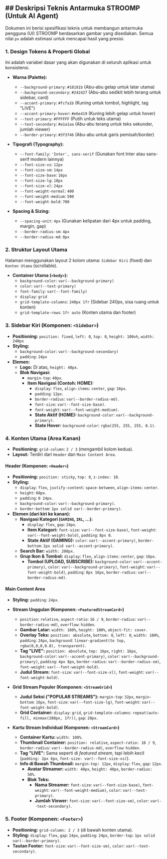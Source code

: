 ## ## Deskripsi Teknis Antarmuka STROOMP (Untuk AI Agent)

Dokumen ini berisi spesifikasi teknis untuk membangun antarmuka pengguna (UI) STROOMP berdasarkan gambar yang disediakan. Semua nilai `px` adalah estimasi untuk mencapai hasil yang presisi.

### **1. Design Tokens & Properti Global**

Ini adalah variabel dasar yang akan digunakan di seluruh aplikasi untuk konsistensi.

- **Warna (Palette):**
  - `--background-primary`: `#18181b` (Abu-abu gelap untuk latar utama)
  - `--background-secondary`: `#242427` (Abu-abu sedikit lebih terang untuk sidebar, card)
  - `--accent-primary`: `#fcfa1b` (Kuning untuk tombol, highlight, tag "LIVE")
  - `--accent-primary-hover`: `#e6e419` (Kuning lebih gelap untuk hover)
  - `--text-primary`: `#FFFFFF` (Putih untuk teks utama)
  - `--text-secondary`: `#a1a1aa` (Abu-abu terang untuk teks sekunder, jumlah viewer)
  - `--border-primary`: `#3f3f46` (Abu-abu untuk garis pemisah/border)

- **Tipografi (Typography):**
  - `--font-family`: `'Inter', sans-serif` (Gunakan font Inter atau sans-serif modern lainnya)
  - `--font-size-xs`: `12px`
  - `--font-size-sm`: `14px`
  - `--font-size-base`: `16px`
  - `--font-size-lg`: `18px`
  - `--font-size-xl`: `24px`
  - `--font-weight-normal`: `400`
  - `--font-weight-medium`: `500`
  - `--font-weight-bold`: `700`

- **Spacing & Sizing:**
  - `--spacing-unit`: `4px` (Gunakan kelipatan dari 4px untuk padding, margin, gap)
  - `--border-radius-sm`: `4px`
  - `--border-radius-md`: `8px`

### **2. Struktur Layout Utama**

Halaman menggunakan layout 2 kolom utama: `Sidebar Kiri` (fixed) dan `Konten Utama` (scrollable).

- **Container Utama (`<body>`):**
  - `background-color`: `var(--background-primary)`
  - `color`: `var(--text-primary)`
  - `font-family`: `var(--font-family)`
  - `display`: `grid`
  - `grid-template-columns`: `240px 1fr` (Sidebar 240px, sisa ruang untuk konten)
  - `grid-template-rows`: `1fr auto` (Konten utama dan footer)

### **3. Sidebar Kiri (Komponen: `<Sidebar>`)**

- **Positioning:** `position: fixed`, `left: 0`, `top: 0`, `height: 100vh`, `width: 240px`
- **Styling:**
  - `background-color`: `var(--background-secondary)`
  - `padding`: `24px`
- **Elemen:**
  - **Logo:** Di atas, `height: 40px`.
  - **Blok Navigasi:**
    - `margin-top`: `40px`.
    - **Item Navigasi (Contoh: HOME):**
      - `display`: `flex`, `align-items`: `center`, `gap`: `16px`.
      - `padding`: `12px`.
      - `border-radius`: `var(--border-radius-md)`.
      - `font-size`: `var(--font-size-base)`.
      - `font-weight`: `var(--font-weight-medium)`.
      - **State Aktif (HOME):** `background-color`: `var(--background-primary)`.
      - **State Hover:** `background-color`: `rgba(255, 255, 255, 0.1)`.

### **4. Konten Utama (Area Kanan)**

- **Positioning:** `grid-column`: `2 / 3` (mengambil kolom kedua).
- **Layout:** Terdiri dari `Header` dan `Main Content Area`.

#### **Header (Komponen: `<Header>`)**

- **Positioning:** `position: sticky`, `top: 0`, `z-index: 10`.
- **Styling:**
  - `display`: `flex`, `justify-content`: `space-between`, `align-items`: `center`.
  - `height`: `60px`.
  - `padding`: `0 24px`.
  - `background-color`: `var(--background-primary)`.
  - `border-bottom`: `1px solid var(--border-primary)`.
- **Elemen (dari kiri ke kanan):**
  - **Navigasi Kategori (`GAMING`, `IRL`, ...):**
    - `display`: `flex`, `gap`: `24px`.
    - **Item Kategori:** `font-size`: `var(--font-size-base)`, `font-weight`: `var(--font-weight-bold)`, `padding`: `8px 0`.
    - **State Aktif (GAMING):** `color`: `var(--accent-primary)`, `border-bottom`: `2px solid var(--accent-primary)`.
  - **Search Bar:** `width: 200px`.
  - **Grup Ikon & Tombol:** `display`: `flex`, `align-items`: `center`, `gap`: `16px`.
    - **Tombol (UPLOAD, SUBSCRIBE):** `background-color`: `var(--accent-primary)`, `color`: `var(--background-primary)`, `font-weight`: `var(--font-weight-bold)`, `padding`: `8px 16px`, `border-radius`: `var(--border-radius-md)`.

#### **Main Content Area**

- **Styling:** `padding`: `24px`.

- **Stream Unggulan (Komponen: `<FeaturedStreamCard>`)**
  - `position`: `relative`, `aspect-ratio`: `16 / 9`, `border-radius`: `var(--border-radius-md)`, `overflow`: `hidden`.
  - **Gambar Latar:** `width: 100%`, `height: 100%`, `object-fit: cover`.
  - **Overlay Teks:** `position: absolute`, `bottom: 0`, `left: 0`, `width: 100%`, `padding`: `24px`, `background`: `linear-gradient(to top, rgba(0,0,0,0.8), transparent)`.
  - **Tag "LIVE":** `position: absolute`, `top: 16px`, `right: 16px`, `background-color`: `var(--accent-primary)`, `color`: `var(--background-primary)`, `padding`: `4px 8px`, `border-radius`: `var(--border-radius-sm)`, `font-weight`: `var(--font-weight-bold)`.
  - **Judul Stream:** `font-size`: `var(--font-size-xl)`, `font-weight`: `var(--font-weight-bold)`.

- **Grid Stream Populer (Komponen: `<StreamGrid>`)**
  - **Judul Seksi ("POPULAR STREAMS"):** `margin-top`: `32px`, `margin-bottom`: `16px`, `font-size`: `var(--font-size-lg)`, `font-weight`: `var(--font-weight-bold)`.
  - **Grid Container:** `display`: `grid`, `grid-template-columns`: `repeat(auto-fill, minmax(280px, 1fr))`, `gap`: `20px`.

- **Kartu Stream Individual (Komponen: `<StreamCard>`)**
  - **Container Kartu:** `width: 100%`.
  - **Thumbnail Container:** `position: relative`, `aspect-ratio: 16 / 9`, `border-radius`: `var(--border-radius-md)`, `overflow`: `hidden`.
  - **Tag "LIVE":** Sama seperti di _featured stream_, tapi lebih kecil (`padding: 2px 6px`, `font-size: var(--font-size-xs)`).
  - **Info di Bawah Thumbnail:** `margin-top: 12px`, `display`: `flex`, `gap`: `12px`.
    - **Avatar Streamer:** `width: 40px`, `height: 40px`, `border-radius: 50%`.
    - **Blok Teks:**
      - **Nama Streamer:** `font-size`: `var(--font-size-base)`, `font-weight`: `var(--font-weight-medium)`, `color`: `var(--text-primary)`.
      - **Jumlah Viewer:** `font-size`: `var(--font-size-sm)`, `color`: `var(--text-secondary)`.

### **5. Footer (Komponen: `<Footer>`)**

- **Positioning:** `grid-column: 2 / 3` (di bawah konten utama).
- **Styling:** `display`: `flex`, `gap`: `24px`, `padding`: `24px`, `border-top`: `1px solid var(--border-primary)`.
- **Tautan Footer:** `font-size`: `var(--font-size-sm)`, `color`: `var(--text-secondary)`.

